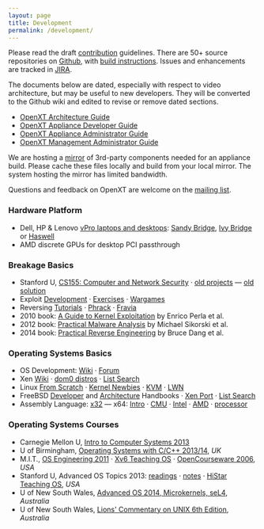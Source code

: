 ```yaml
---
layout: page
title: Development
permalink: /development/
---
```


Please read the draft [contribution](https://github.com/OpenXT/openxt/wiki/Contributing) guidelines. There are 50+ source repositories on [Github](https://github.com/openxt), with [build instructions](https://github.com/OpenXT/openxt/wiki/How%20to%20build%20OpenXT).  Issues and enhancements are tracked in [JIRA](https://openxt.atlassian.net).

The documents below are dated, especially with respect to video architecture, but may be useful to new developers.  They will be converted to the Github wiki and edited to revise or remove dated sections.

+ [OpenXT Architecture Guide](https://github.com/OpenXT-Extras/docs/blob/master/XTArchitectureGuide.pdf?raw=true)
+ [OpenXT Appliance Developer Guide](https://github.com/OpenXT-Extras/docs/blob/master/XTEngineDeveloperGuide.pdf?raw=true)
+ [OpenXT Appliance Administrator Guide](https://github.com/OpenXT-Extras/docs/blob/master/XTEngineAdministratorGuide.pdf?raw=true)
+ [OpenXT Management Administrator Guide](https://github.com/OpenXT-Extras/docs/blob/master/XTSynchronizerAdministratorGuide.pdf?raw=true)

We are hosting a [mirror](http://openxt.org/mirror) of 3rd-party components needed for an appliance build. Please cache these files locally and build from your local mirror. The system hosting the mirror has limited bandwidth. 

Questions and feedback on OpenXT are welcome on the [mailing list](https://groups.google.com/forum/#!forum/openxt).

### Hardware Platform

+ Dell, HP & Lenovo [vPro laptops and desktops](https://msp.intel.com/find-a-vpro-system): [Sandy Bridge](http://en.wikipedia.org/wiki/Sandy_Bridge), [Ivy Bridge](http://en.wikipedia.org/wiki/Ivy_Bridge_%28microarchitecture%29) or [Haswell](http://en.wikipedia.org/wiki/Haswell_%28microarchitecture%29)
+ AMD discrete GPUs for desktop PCI passthrough 

### Breakage Basics

+ Stanford U, [CS155: Computer and Network Security](http://crypto.stanford.edu/cs155/) &middot; [old projects](http://crypto.stanford.edu/cs155old/) &mdash; [old solution](http://blogs.hulmahan.com.ph/archives/category/hack-101)
+ Exploit [Development](https://www.corelan.be/index.php/category/security/exploit-writing-tutorials/) &middot; [Exercises](http://exploit-exercises.com/) &middot; [Wargames](http://smashthestack.org/faq.html#a1)
+ Reversing [Tutorials](https://tuts4you.com/download.php?list.17) &middot; [Phrack](http://phrack.org/issues/1/1.html) &middot; [Fravia](http://en.wikipedia.org/wiki/Fravia) 
+ 2010 book: [A Guide to Kernel Exploitation](http://www.amazon.com/Guide-Kernel-Exploitation-Attacking-Core/dp/1597494860) by Enrico Perla et al. 
+ 2012 book: [Practical Malware Analysis](http://www.amazon.com/Practical-Malware-Analysis-Dissecting-Malicious/dp/1593272901/) by Michael Sikorski et al.
+ 2014 book: [Practical Reverse Engineering](http://www.amazon.com/Practical-Reverse-Engineering-Reversing-Obfuscation/dp/1118787315) by Bruce Dang et al.

### Operating Systems Basics

+ OS Development: [Wiki](http://wiki.osdev.org) &middot; [Forum](http://forum.osdev.org)
+ Xen [Wiki](http://wiki.xenproject.org/wiki/Main_Page) &middot; [dom0 distros](http://wiki.xenproject.org/wiki/Dom0_Kernels_for_Xen) &middot; [List Search](http://www.xenproject.org/help/mailing-list.html) 
+ Linux [From Scratch](http://www.linuxfromscratch.org/) &middot; [Kernel Newbies](http://kernelnewbies.org/KernelHacking) &middot; [KVM](http://www.linux-kvm.org/page/Main_Page) &middot; [LWN](https://lwn.net/Archives/)
+ FreeBSD [Developer](https://www.freebsd.org/doc/en_US.ISO8859-1/books/developers-handbook/index.html) and [Architecture](https://www.freebsd.org/doc/en_US.ISO8859-1/books/arch-handbook/index.html) Handbooks &middot; [Xen Port](https://wiki.freebsd.org/FreeBSD/Xen) &middot; [List Search](https://www.freebsd.org/search/)
+ Assembly Language: [x32](http://www.drpaulcarter.com/pcasm/index.php) &mdash; x64: [Intro](https://software.intel.com/en-us/articles/introduction-to-x64-assembly) &middot; [CMU](http://www.cs.cmu.edu/~fp/courses/15213-s07/misc/asm64-handout.pdf) &middot; [Intel](http://www.intel.com/content/www/us/en/processors/architectures-software-developer-manuals.html) &middot; [AMD](http://developer.amd.com/resources/documentation-articles/developer-guides-manuals/) &middot; [processor](http://sandpile.org/)

### Operating Systems Courses

+ Carnegie Mellon U, [Intro to Computer Systems 2013](http://www.cs.cmu.edu/afs/cs/academic/class/15213-f13/www/schedule.html)
+ U of Birmingham, [Operating Systems with C/C++ 2013/14](http://www.cs.bham.ac.uk/~exr/lectures/opsys/13_14/lectures.php), *UK*
+ M.I.T., [OS Engineering 2011](http://pdos.csail.mit.edu/6.828/2011/schedule.html) &middot; [Xv6 Teaching OS](http://pdos.csail.mit.edu/6.828/2014/xv6.html) &middot; [OpenCourseware 2006](http://ocw.mit.edu/courses/electrical-engineering-and-computer-science/6-828-operating-system-engineering-fall-2006/), *USA*
+ Stanford U, Advanced OS Topics 2013: [readings](http://www.scs.stanford.edu/13wi-cs240/sched/) &middot; [notes](http://www.scs.stanford.edu/13wi-cs240/notes) &middot; [HiStar Teaching OS](http://www.scs.stanford.edu/histar/), *USA*
+ U of New South Wales, [Advanced OS 2014, Microkernels, seL4](http://www.cse.unsw.edu.au/~cs9242/14/lectures/), *Australia*
+ U of New South Wales, [Lions' Commentary on UNIX 6th Edition](http://en.wikipedia.org/wiki/Lions%27_Commentary_on_UNIX_6th_Edition,_with_Source_Code), *Australia*


